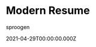 ---
title: Modern Resume
github: https://github.com/sproogen/modern-resume-theme
demo: https://sproogen.github.io/modern-resume-theme/
license: MIT
author: sproogen
author_link: ''
author_twitter: ''
date: 2021-04-29T00:00:00.000Z
ssg:
  - Jekyll
cms: null
css: null
category:
  - Portfolio
description: A modern static resume template and theme. Powered by Jekyll and GitHub pages.
draft: false
publish_date: '2018-06-04T23:09:47Z'
update_date: '2022-01-17T12:34:30Z'
github_star: 1403
github_fork: 894
---